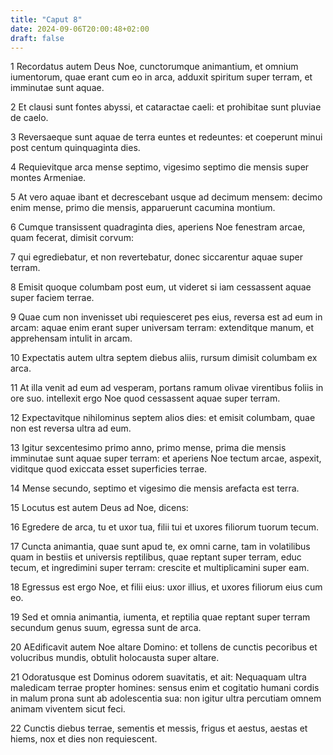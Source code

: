 ```yaml
---
title: "Caput 8"
date: 2024-09-06T20:00:48+02:00
draft: false
---
```



1 Recordatus autem Deus Noe, cunctorumque animantium, et omnium iumentorum, quae erant cum eo in arca, adduxit spiritum super terram, et imminutae sunt aquae.

2 Et clausi sunt fontes abyssi, et cataractae caeli: et prohibitae sunt pluviae de caelo.

3 Reversaeque sunt aquae de terra euntes et redeuntes: et coeperunt minui post centum quinquaginta dies.

4 Requievitque arca mense septimo, vigesimo septimo die mensis super montes Armeniae.

5 At vero aquae ibant et decrescebant usque ad decimum mensem: decimo enim mense, primo die mensis, apparuerunt cacumina montium.

6 Cumque transissent quadraginta dies, aperiens Noe fenestram arcae, quam fecerat, dimisit corvum:

7 qui egrediebatur, et non revertebatur, donec siccarentur aquae super terram.

8 Emisit quoque columbam post eum, ut videret si iam cessassent aquae super faciem terrae.

9 Quae cum non invenisset ubi requiesceret pes eius, reversa est ad eum in arcam: aquae enim erant super universam terram: extenditque manum, et apprehensam intulit in arcam.

10 Expectatis autem ultra septem diebus aliis, rursum dimisit columbam ex arca.

11 At illa venit ad eum ad vesperam, portans ramum olivae virentibus foliis in ore suo. intellexit ergo Noe quod cessassent aquae super terram.

12 Expectavitque nihilominus septem alios dies: et emisit columbam, quae non est reversa ultra ad eum.

13 Igitur sexcentesimo primo anno, primo mense, prima die mensis imminutae sunt aquae super terram: et aperiens Noe tectum arcae, aspexit, viditque quod exiccata esset superficies terrae.

14 Mense secundo, septimo et vigesimo die mensis arefacta est terra.

15 Locutus est autem Deus ad Noe, dicens:

16 Egredere de arca, tu et uxor tua, filii tui et uxores filiorum tuorum tecum.

17 Cuncta animantia, quae sunt apud te, ex omni carne, tam in volatilibus quam in bestiis et universis reptilibus, quae reptant super terram, educ tecum, et ingredimini super terram: crescite et multiplicamini super eam.

18 Egressus est ergo Noe, et filii eius: uxor illius, et uxores filiorum eius cum eo.

19 Sed et omnia animantia, iumenta, et reptilia quae reptant super terram secundum genus suum, egressa sunt de arca.

20 AEdificavit autem Noe altare Domino: et tollens de cunctis pecoribus et volucribus mundis, obtulit holocausta super altare.

21 Odoratusque est Dominus odorem suavitatis, et ait: Nequaquam ultra maledicam terrae propter homines: sensus enim et cogitatio humani cordis in malum prona sunt ab adolescentia sua: non igitur ultra percutiam omnem animam viventem sicut feci.

22 Cunctis diebus terrae, sementis et messis, frigus et aestus, aestas et hiems, nox et dies non requiescent.

